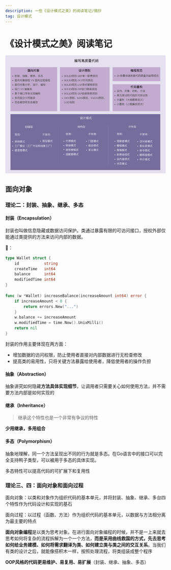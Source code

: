 ```yaml
---
description: 一些《设计模式之美》的阅读笔记/摘抄
tag: 设计模式
---
```

# 《设计模式之美》阅读笔记

![image-20241108191510420](https://raw.githubusercontent.com/lyydsheep/pic/main/202411081915460.png)

## 面向对象

### 理论二：封装、抽象、继承、多态

#### 封装（Encapsulation）

封装也叫做信息隐藏或数据访问保护。类通过暴露有限的可访问接口，授权外部仅能通过类提供的方法来访问内部的数据。

🌰：

```go
type Wallet struct {
	id           string
	createTime   int64
	balance      int64
	modifiedTime int64
}

func (w *Wallet) increaseBalance(increaseAmount int64) error {
	if increaseAmount < 0 {
		return errors.New("...")
	}
	w.balance += increaseAmount
	w.modifiedTime = time.Now().UnixMilli()
	return nil
}
```

封装的作用主要体现在两方面：

- 增加数据的访问权限，防止使用者直接对内部数据进行无检查修改
- 提高类的易用性，只将关键方法暴露给使用者，降低使用者的操作负担

#### 抽象（Abstraction）

抽象讲究如何隐藏**方法具体实现细节**，让调用者只需要关心如何使用方法，并不需要方法内部是如何实现的

#### 继承（Inheritance）

> 继承这个特性也是一个非常有争议的特性

**少用继承，多用组合**

#### 多态（Polymorphism）

抽象地理解，同一个方法呈现出不同的行为就是多态。在Go语言中的接口可以完全支持鸭子类型，可以被用于多态的具体实现。

多态特性可以提高代码的可扩展下和复用性

### 理论三、四：面向对象和面向过程

面向对象：以类和对象作为组织代码的基本单元，并将封装、抽象、继承、多台四个特性作为代码设计和实现的基石

面向过程：以过程（函数、方法）作为组织代码的基本单元，以数据与方法相分离为最主要的特点

**面向对象编程**是以类为思考对象。在进行面向对象编程的时候，并不是一上来就去思考如何将复杂的流程拆解为一个一个方法，**而是采用曲线救国的方式，先去思考如何给业务建模、如何将需求翻译为类、如何建立类与类之间的交互关系**。当我们有类的设计之后，就能像搭积木一样，按照处理流程，将类组装成整个程序

**OOP风格的代码更易维护、易复用、易扩展**（封装、继承、抽象、多态）
